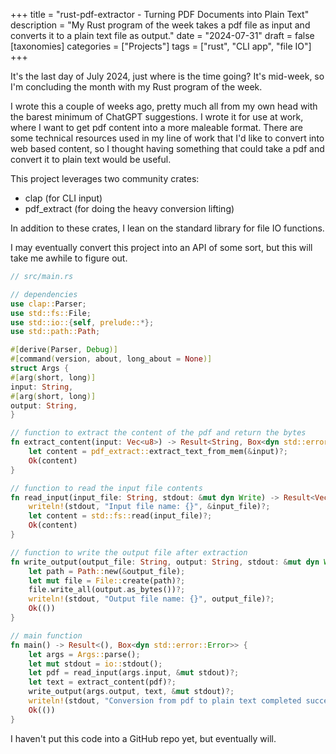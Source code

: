 +++
title = "rust-pdf-extractor - Turning PDF Documents into Plain Text"
description = "My Rust program of the week takes a pdf file as input and converts it to a plain text file as output."
date = "2024-07-31"
draft = false
[taxonomies]
categories = ["Projects"]
tags = ["rust", "CLI app", "file IO"]
+++

It's the last day of July 2024, just where is the time going? It's mid-week, so I'm concluding the month with my Rust program of the week.

I wrote this a couple of weeks ago, pretty much all from my own head with the barest minimum of ChatGPT suggestions. I wrote it for use at work, where I want to get pdf content into a more maleable format. There are some technical resources used in my line of work that I'd like to convert into web based content, so I thought having something that could take a pdf and convert it to plain text would be useful.

This project leverages two community crates:

- clap (for CLI input)
- pdf_extract (for doing the heavy conversion lifting)

In addition to these crates, I lean on the standard library for file IO functions.

I may eventually convert this project into an API of some sort, but this will take me awhile to figure out.

```rust
// src/main.rs

// dependencies
use clap::Parser;
use std::fs::File;
use std::io::{self, prelude::*};
use std::path::Path;

#[derive(Parser, Debug)]
#[command(version, about, long_about = None)]
struct Args {
#[arg(short, long)]
input: String,
#[arg(short, long)]
output: String,
}

// function to extract the content of the pdf and return the bytes
fn extract_content(input: Vec<u8>) -> Result<String, Box<dyn std::error::Error>> {
	let content = pdf_extract::extract_text_from_mem(&input)?;
	Ok(content)
}

// function to read the input file contents
fn read_input(input_file: String, stdout: &mut dyn Write) -> Result<Vec<u8>, Box<dyn std::error::Error>> {
	writeln!(stdout, "Input file name: {}", &input_file)?;
	let content = std::fs::read(input_file)?;
	Ok(content)
}

// function to write the output file after extraction
fn write_output(output_file: String, output: String, stdout: &mut dyn Write) -> Result<(), Box<dyn std::error::Error>> {
	let path = Path::new(&output_file);
	let mut file = File::create(path)?;
	file.write_all(output.as_bytes())?;
	writeln!(stdout, "Output file name: {}", output_file)?;
	Ok(())
}

// main function
fn main() -> Result<(), Box<dyn std::error::Error>> {
	let args = Args::parse();
	let mut stdout = io::stdout();
	let pdf = read_input(args.input, &mut stdout)?;
	let text = extract_content(pdf)?;
	write_output(args.output, text, &mut stdout)?;
	writeln!(stdout, "Conversion from pdf to plain text completed successfully.")?;
	Ok(())
}
```

I haven't put this code into a GitHub repo yet, but eventually will.
